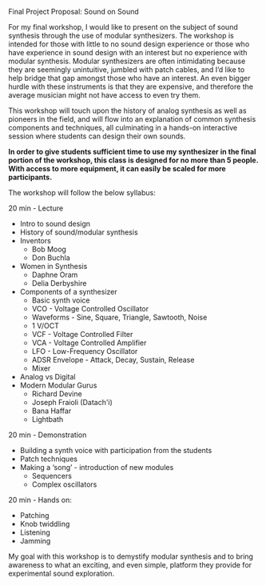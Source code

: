 Final Project Proposal: Sound on Sound

For my final workshop, I would like to present on the subject of sound synthesis through the use of modular synthesizers.  The workshop is intended for those with little to no sound design experience or those who have experience in sound design with an interest but no experience with modular synthesis.  Modular synthesizers are often intimidating because they are seemingly unintuitive, jumbled with patch cables, and I’d like to help bridge that gap amongst those who have an interest.  An even bigger hurdle with these instruments is that they are expensive, and therefore the average musician might not have access to even try them.  

This workshop will touch upon the history of analog synthesis as well as pioneers in the field, and will flow into an explanation of common synthesis components and techniques, all culminating in a hands-on interactive session where students can design their own sounds. 

**In order to give students sufficient time to use my synthesizer in the final portion of the workshop, this class is designed for no more than 5 people.  With access to more equipment, it can easily be scaled for more participants.**  

The workshop will follow the below syllabus:

20 min - Lecture 
* Intro to sound design
* History of sound/modular synthesis
* Inventors
  * Bob Moog 
  * Don Buchla 
* Women in Synthesis 
  * Daphne Oram
  * Delia Derbyshire
* Components of a synthesizer
  * Basic synth voice 
   * VCO - Voltage Controlled Oscillator
   * Waveforms - Sine, Square, Triangle, Sawtooth, Noise
   * 1 V/OCT
   * VCF - Voltage Controlled Filter
   * VCA - Voltage Controlled Amplifier
   * LFO - Low-Frequency Oscillator 
   * ADSR Envelope - Attack, Decay, Sustain, Release 
   * Mixer 
* Analog vs Digital 
* Modern Modular Gurus
  * Richard Devine
  * Joseph Fraioli (Datach'i)
  * Bana Haffar
  * Lightbath

20 min - Demonstration 
* Building a synth voice with participation from the students 
* Patch techniques 
* Making a ‘song’ - introduction of new modules 
  * Sequencers
  * Complex oscillators 

20 min - Hands on:
* Patching 
* Knob twiddling 
* Listening
* Jamming

My goal with this workshop is to demystify modular synthesis and to bring awareness to what an exciting, and even simple, platform they provide for experimental sound exploration. 
	
